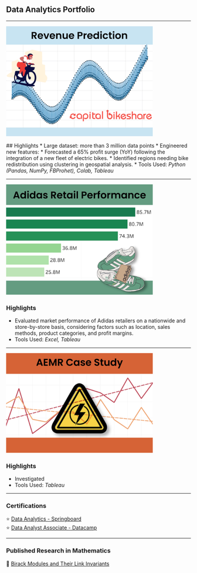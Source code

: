 ## Data Analytics Portfolio

---

<a href="https://colab.research.google.com/drive/1p6aGtOkNsKqmbNHmgJnNV80ZVVy2wNkJ">
<img src="images/cbrp.JPG?raw=true" width=400px height=auto/></a>
<p>
## Highlights
* Large dataset: more than 3 million data points
* Engineered new features:
* Forecasted a 65% profit surge (YoY) following the integration of a new fleet of electric bikes.
* Identified regions needing bike redistribution using clustering in geospatial analysis.
* Tools Used: <i>Python (Pandas, NumPy, FBProhet), Colab, Tableau</i>
</p>

---
<a href="https://public.tableau.com/app/profile/regina.bauernschmidt/viz/AdidasPresentation/ADIDAS?publish=yes">
<img src="images/arp.JPG?raw=true" width=400px height=auto/></a>

### Highlights
* Evaluated market performance of Adidas retailers on a nationwide and store-by-store basis, considering factors such as location, sales methods, product categories, and profit margins.
* Tools Used: <i>Excel, Tableau</i>

---
<a href="https://public.tableau.com/app/profile/regina.bauernschmidt/viz/AEMR_16814438763720/AEMRPresentation?publish=yes">
<img src="images/aemrcs.jpg?raw=true" width=400px height=auto/></a>

### Highlights
* Investigated
* Tools Used: <i>Tableau</i>
---

### Certifications
⭐ [Data Analytics - Springboard](https://www.credential.net/bdb12c89-8c15-4917-a8b5-f0b95e1aaf5f)
<br>
⭐ [Data Analyst Associate - Datacamp](https://www.datacamp.com/certificate/DAA0014467957833)

---

### Published Research in Mathematics
📄  [Birack Modules and Their Link Invariants](https://www.worldscientific.com/doi/abs/10.1142/S0219199713500065)
